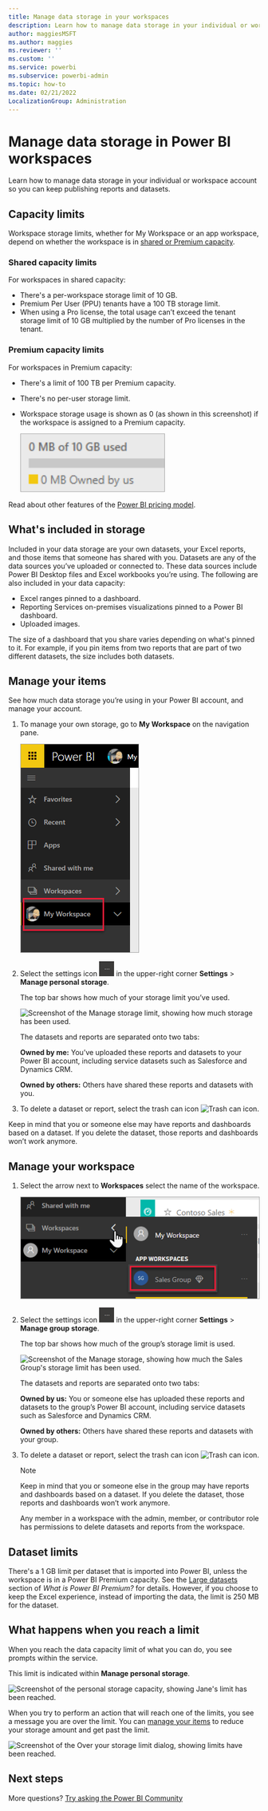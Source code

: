 ```yaml
---
title: Manage data storage in your workspaces
description: Learn how to manage data storage in your individual or workspace account to make sure you can continue to publish reports and datasets.
author: maggiesMSFT
ms.author: maggies
ms.reviewer: ''
ms.custom: ''
ms.service: powerbi
ms.subservice: powerbi-admin
ms.topic: how-to
ms.date: 02/21/2022
LocalizationGroup: Administration
---
```

# Manage data storage in Power BI workspaces

Learn how to manage data storage in your individual or workspace account so you can keep publishing reports and datasets.

## Capacity limits

Workspace storage limits, whether for My Workspace or an app workspace, depend on whether the workspace is in [shared or Premium capacity](../fundamentals/service-basic-concepts.md#capacities).

### Shared capacity limits

For workspaces in shared capacity:

- There's a per-workspace storage limit of 10 GB.
- Premium Per User (PPU) tenants have a 100 TB storage limit.
- When using a Pro license, the total usage can’t exceed the tenant storage limit of 10 GB multiplied by the number of Pro licenses in the tenant.

### Premium capacity limits

For workspaces in Premium capacity:

- There's a limit of 100 TB per Premium capacity.
- There's no per-user storage limit.
- Workspace storage usage is shown as 0 (as shown in this screenshot) if the workspace is assigned to a Premium capacity.

  ![Workspace storage usage in a Premium capacity](media/service-admin-manage-your-data-storage-in-power-bi/workspace-storage-usage-premium.png)

Read about other features of the [Power BI pricing model](https://powerbi.microsoft.com/pricing).

## What's included in storage

Included in your data storage are your own datasets, your Excel reports, and those items that someone has shared with you. Datasets are any of the data sources you’ve uploaded or connected to. These data sources include Power BI Desktop files and Excel workbooks you’re using. The following are also included in your data capacity:

- Excel ranges pinned to a dashboard.
- Reporting Services on-premises visualizations pinned to a Power BI dashboard.
- Uploaded images.

The size of a dashboard that you share varies depending on what's pinned to it. For example, if you pin items from two reports that are part of two different datasets, the size includes both datasets.

## Manage your items

See how much data storage you’re using in your Power BI account, and manage your account.

1. To manage your own storage, go to **My Workspace** on the navigation pane.

    ![Screenshot of the navigation pane with My Workspace called out.](media/service-admin-manage-your-data-storage-in-power-bi/power-bi-myworkspace.png)

2. Select the settings icon ![Settings icon](media/service-admin-manage-your-data-storage-in-power-bi/pbi_settingsicon.png) in the upper-right corner **Settings** > **Manage personal storage**.

    The top bar shows how much of your storage limit you’ve used.

    ![Screenshot of the Manage storage limit, showing how much storage has been used.](media/service-admin-manage-your-data-storage-in-power-bi/pbi_persnlstorage.png)

    The datasets and reports are separated onto two tabs:

    **Owned by me:** You’ve uploaded these reports and datasets to your Power BI account, including service datasets such as Salesforce and Dynamics CRM.  

    **Owned by others:** Others have shared these reports and datasets with you.
3. To delete a dataset or report, select the trash can icon ![Trash can icon](media/service-admin-manage-your-data-storage-in-power-bi/pbi_deleteicon.png).

Keep in mind that you or someone else may have reports and dashboards based on a dataset. If you delete the dataset, those reports and dashboards won’t work anymore.

## Manage your workspace

1. Select the arrow next to **Workspaces** select the name of the workspace.

    ![Screenshot of the Workspace selection, showing the Sales Group workspace.](media/service-admin-manage-your-data-storage-in-power-bi/power-bi-group-workspaces.png)

2. Select the settings icon ![Settings icon](media/service-admin-manage-your-data-storage-in-power-bi/pbi_settingsicon.png) in the upper-right corner **Settings** > **Manage group storage**.

    The top bar shows how much of the group’s storage limit is used.

    ![Screenshot of the Manage storage, showing how much the Sales Group's storage limit has been used.](media/service-admin-manage-your-data-storage-in-power-bi/pbi_groupstorage.png)

    The datasets and reports are separated onto two tabs:

    **Owned by us:** You or someone else has uploaded these reports and datasets to the group’s Power BI account, including service datasets such as Salesforce and Dynamics CRM.

    **Owned by others:** Others have shared these reports and datasets with your group.

3. To delete a dataset or report, select the trash can icon ![Trash can icon](media/service-admin-manage-your-data-storage-in-power-bi/pbi_deleteicon.png).

   > [!NOTE]
   > Keep in mind that you or someone else in the group may have reports and dashboards based on a dataset. If you delete the dataset, those reports and dashboards won’t work anymore.

   Any member in a workspace with the admin, member, or contributor role has permissions to delete datasets and reports from the workspace.

## Dataset limits

There's a 1 GB limit per dataset that is imported into Power BI, unless the workspace is in a Power BI Premium capacity. See the [Large datasets](../enterprise/service-premium-what-is.md#large-datasets) section of *What is Power BI Premium?* for details. However, if you choose to keep the Excel experience, instead of importing the data, the limit is 250 MB for the dataset.

## What happens when you reach a limit

When you reach the data capacity limit of what you can do, you see prompts within the service.

This limit is indicated within **Manage personal storage**.

 ![Screenshot of the personal storage capacity, showing Jane's limit has been reached.](media/service-admin-manage-your-data-storage-in-power-bi/manage-storage-limit2.png)

 When you try to perform an action that will reach one of the limits, you see a message you are over the limit. You can [manage your items](#manage-your-items) to reduce your storage amount and get past the limit.

 ![Screenshot of the Over your storage limit dialog, showing limits have been reached.](media/service-admin-manage-your-data-storage-in-power-bi/powerbi-pro-over-limit.png)

## Next steps

 More questions? [Try asking the Power BI Community](https://community.powerbi.com/)
